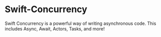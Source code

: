# Swift-Concurrency
Swift Concurrency is a powerful way of writing asynchronous code. This includes Async, Await, Actors, Tasks, and more! 
